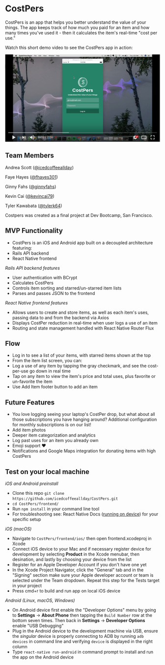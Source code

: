 # CostPers
CostPers is an app that helps you better understand the value of your things. The app keeps track of how much you paid for an item and how many times you've used it - then it calculates the item's real-time "cost per use."

Watch this short demo video to see the CostPers app in action:

[![alt text](https://raw.githubusercontent.com/icedcoffeeallday/CostPers/master/CostPers_on_YouTube.png)](https://www.youtube.com/watch?v=fcuIzBc5JEg&feature=youtu.be)


## Team Members
Andrea Scott ([@icedcoffeeallday](http://github.com/icedcoffeeallday))

Faye Hayes ([@fhayes301](http://github.com/fhayes301))

Ginny Fahs ([@ginnyfahs](http://github.com/ginnyfahs))

Kevin Cai ([@kevincai79](http://github.com/kevincai79))

Tyler Kawabata ([@tylerk64](http://github.com/tylerk64))

Costpers was created as a final project at Dev Bootcamp, San Francisco.

## MVP Functionality

* CostPers is an iOS and Android app built on a decoupled architecture featuring:
 * Rails API backend
 * React Native frontend

*Rails API backend features*
* User authentication with BCrypt
* Calculates CostPers
* Controls item sorting and starred/un-starred item lists
* Parses and passes JSON to the frontend

*React Native frontend features*
* Allows users to create and store items, as well as each item's uses, passing data to and from the backend via Axios
* Displays CostPer reduction in real-time when user logs a use of an item
* Routing and state management handled with React Native Router Flux

## Flow
* Log in to see a list of your items, with starred items shown at the top
* From the item list screen, you can:
 * Log a use of any item by tapping the gray checkmark, and see the cost-per-use go down in real time
 * Tap on any item to view the item's price and total uses, plus favorite or un-favorite the item
 * Use Add Item footer button to add an item

## Future Features
* You love logging seeing your laptop's CostPer drop, but what about all those subscriptions you have hanging around? Additional configuration for monthly subscriptions is on our list!
* Add item photos
* Deeper item categorization and analytics
* Log past uses for an item you already own
* Emoji support :heart:
* Notifications and Google Maps integration for donating items with high CostPers

## Test on your local machine
*iOS and Android preinstall*
* Clone this repo `git clone https://github.com/icedcoffeeallday/CostPers.git`
* `cd CostPers/frontend/`
* Run `npm install` in your command line tool
* For troubleshooting see: React Native Docs ([running on device](https://facebook.github.io/react-native/docs/running-on-device.html)) for your specific setup

*iOS (macOS)*
* Navigate to `CostPers/frontend/ios/` then open frontend.xcodeproj in Xcode
* Connect iOS device to your Mac and if necessary register device for development by selecting __Product__ in the Xcode menubar, then desination, and lastly by choosing your device from the list
* Register for an Apple Developer Account if you don't have one yet
* In the Xcode Project Navigator, click the "General" tab and in the "Signing" section make sure your Apple developer account or team is selected under the Team dropdown. Repeat this step for the Tests target in your project
* Press cmd+r to build and run app on local iOS device

*Android (Linux, macOS, Windows)*
* On Android device first enable the "Developer Options" menu by going to __Settings__ → __About Phone__ then tapping the `Build Number` row at the bottom seven times. Then back in __Settings__ → __Developer Options__ enable "USB Debugging"
* Plug in the Android device to the development machine via USB, ensure the _singular_ device is properly connecting to ADB by running `adb devices` in command line and verifying `device` is displayed in the right column
* Type `react-native run-android` in command prompt to install and run the app on the Android device



